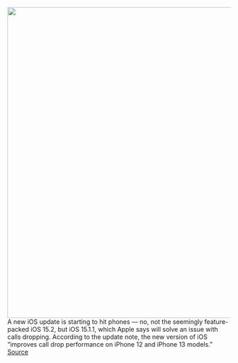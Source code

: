 <img src='https://cdn.vox-cdn.com/thumbor/wFzM6Ui7j9SQo-_bZIKMkH1u-Sg=/0x0:2019x1346/1200x800/filters:focal(849x512:1171x834)/cdn.vox-cdn.com/uploads/chorus_image/image/70156364/vpavic_210916_4760_0069.0.jpg' width='700px' /><br/>
A new iOS update is starting to hit phones — no, not the seemingly feature-packed iOS 15.2, but iOS 15.1.1, which Apple says will solve an issue with calls dropping. According to the update note, the new version of iOS “improves call drop performance on iPhone 12 and iPhone 13 models.”
<a href='https://www.theverge.com/2021/11/17/22787756/iphone-ios-update-15-1-1-call-dropping-issue'> Source <a/>